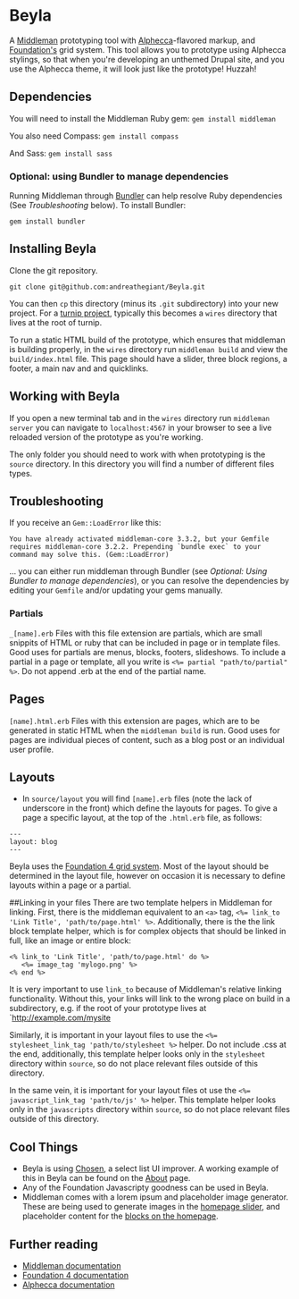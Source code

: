 Beyla
=====
A [Middleman](http://middlemanapp.com/) prototyping tool with [Alphecca](https://github.com/opensourcery/alphecca)-flavored markup, and [Foundation's](foundation.zurb.com) grid system. This tool allows you to prototype using Alphecca stylings, so that when you're developing an unthemed Drupal site, and you use the Alphecca theme, it will look just like the prototype! Huzzah!

## Dependencies
You will need to install the Middleman Ruby gem:
`gem install middleman`

You also need Compass:
`gem install compass`

And Sass:
`gem install sass`

### Optional: using Bundler to manage dependencies
Running Middleman through [Bundler](http://bundler.io) can help resolve Ruby dependencies (See *Troubleshooting* below). To install Bundler:

`gem install bundler`

## Installing Beyla
Clone the git repository.

`git clone git@github.com:andreathegiant/Beyla.git`

You can then `cp` this directory (minus its `.git` subdirectory) into your new project. For a [turnip project](http://github.com/opensourcery/turnip), typically this becomes a `wires` directory that lives at the root of turnip.

To run a static HTML build of the prototype, which ensures that middleman is building properly, in the `wires` directory run `middleman build` and view the `build/index.html` file. This page should have a slider, three block regions, a footer, a main nav and and quicklinks.

## Working with Beyla

If you open a new terminal tab and in the `wires` directory run `middleman server` you can navigate to `localhost:4567` in your browser to see a live reloaded version of the prototype as you're working.

The only folder you should need to work with when prototyping is the `source` directory. In this directory you will find a number of different files types.

## Troubleshooting

If you receive an `Gem::LoadError` like this:

```
You have already activated middleman-core 3.3.2, but your Gemfile requires middleman-core 3.2.2. Prepending `bundle exec` to your command may solve this. (Gem::LoadError)
```
… you can either run middleman through Bundler (see *Optional: Using Bundler to manage dependencies*), or you can resolve the dependencies by editing your `Gemfile` and/or updating your gems manually.

### Partials
`_[name].erb` Files with this file extension are partials, which are small snippits of HTML or ruby that can be included in page or in template files. Good uses for partials are menus, blocks, footers, slideshows. To include a partial in a page or template, all you write is `<%= partial "path/to/partial" %>`. Do not append .erb at the end of the partial name.

## Pages
`[name].html.erb` Files with this extension are pages, which are to be generated in static HTML when the `middleman build` is run. Good uses for pages are individual pieces of content, such as a blog post or an individual user profile.

## Layouts
* In `source/layout` you will find `[name].erb` files (note the lack of underscore in the front) which define the layouts for pages. To give a page a specific layout, at the top of the `.html.erb` file, as follows:
```
---
layout: blog
---
```

Beyla uses the [Foundation 4 grid system](http://foundation.zurb.com/docs/v/4.3.2/components/grid.html). Most of the layout should be determined in the layout file, however on occasion it is necessary to define layouts within a page or a partial.

##Linking in your files
There are two template helpers in Middleman for linking. First, there is the middleman equivalent to an `<a>` tag, `<%= link_to 'Link Title', 'path/to/page.html' %>`. Additionally, there is the the link block template helper, which is for complex objects that should be linked in full, like an image or entire block:

```erb
<% link_to 'Link Title', 'path/to/page.html' do %>
   <%= image_tag 'mylogo.png' %>
<% end %>
```

It is very important to use `link_to` because of Middleman's relative linking functionality. Without this, your links will link to the wrong place on build in a subdirectory, e.g.  if the root of your prototype lives at `http://example.com/mysite

Similarly, it is important in your layout files to use the `<%= stylesheet_link_tag 'path/to/stylesheet %>` helper. Do not include .css at the end, additionally, this template helper looks only in the `stylesheet` directory within `source`, so do not place relevant files outside of this directory.

In the same vein, it is important for your layout files ot use the `<%= javascript_link_tag 'path/to/js' %>` helper. This template helper looks only in the `javascripts` directory within `source`, so do not place relevant files outside of this directory.

## Cool Things
* Beyla is using [Chosen](http://harvesthq.github.io/chosen/), a select list UI improver. A working example of this in Beyla can be found on the [About](https://github.com/andreathegiant/Beyla/blob/master/source/about/about.html.erb) page.
* Any of the Foundation Javascripty goodness can be used in Beyla.
* Middleman comes with a lorem ipsum and placeholder image generator. These are being used to generate images in the [homepage slider](https://github.com/andreathegiant/Beyla/blob/master/source/_orbit.erb), and placeholder content for the [blocks on the homepage](https://github.com/andreathegiant/Beyla/blob/master/source/_homepageblocks.erb).

## Further reading
* [Middleman documentation](http://middlemanapp.com/basics/getting-started/)
* [Foundation 4 documentation](http://foundation.zurb.com/docs/v/4.3.2/)
* [Alphecca documentation](https://github.com/opensourcery/alphecca/blob/master/README.md)
